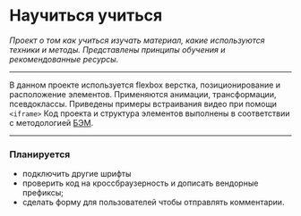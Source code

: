 # Научиться учиться

_Проект о том как учиться изучать материал, какие используются техники и методы. Представлены принципы обучения и рекомендованные ресурсы._

-----

В данном проекте используется flexbox верстка, позиционирование и расположение элементов. Применяются анимации, трансформации, псевдоклассы. Приведены примеры встраивания видео при помощи ```<iframe>```
Код проекта и структура элементов выполнены в соответствии с методологией [БЭМ](https://ru.bem.info/methodology/).

---
### Планируется
- подключить другие шрифты
- проверить код на кроссбраузерность и дописать вендорные префиксы;
- сделать форму для пользователей чтобы отправлять комментарии.
